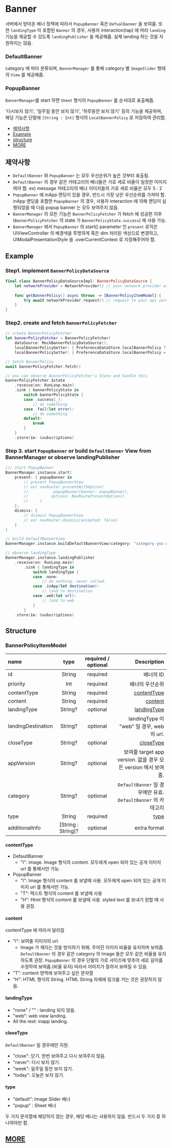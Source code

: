 # Banner

서버에서 받아온 배너 정책에 따라서 `PopupBanner` 혹은 `DefualBanner` 을 보여줌. 
또한 `landingType` 이 포함된 `Banner` 의 경우, 사용자 interaction(tap) 에 따라 `landing` 기능을 제공할 수 있도록 `landingPublisher` 을 제공해줌. 실제 landing 하는 것을 지원하지는 않음.

### DefaultBanner
category 에 따라 분류되며, `BannerManager` 를 통해 category 별 `ImageSlider` 형태의 `View` 를 제공해줌.

### PopupBanner
`BannerManager`를 start 하면 `Sheet` 형식의 `PopupBanner` 를 순서대로 표출해줌. 

'다시보지 않기', '일주일 동안 보지 않기', '하루동안 보지 않기' 등의 기능을 제공하며, 해당 기능은 단말에 `[String : Int]` 형식의 `LocalBannerPolicy` 로 저장하여 관리함. 


- [제약사항](#제약사항)
- [Example](#example)
- [structure](#structure)
- [MORE](#more)

## 제약사항
- `DefaultBanner` 와 `PopupBanner` 는 모두 우선순위가 높은 것부터 표출됨.
- `DefaultBanner` 의 경우 같은 카테고리의 배너들은 가로 세로 비율이 일정한 이미지여야 함.
    ex) message 카테고리의 배너 이미지들의 가로 세로 비율은 모두 5 : 2
- `PopupBanner` 에 inApp 랜딩이 있을 경우, 반드시 가장 낮은 우선순위를 가져야 함. inApp 랜딩을 포함한 `PopupBanner` 의 경우, 사용자 interaction 에 의해 랜딩이 실행되었을 때 다음 popup banner 는 모두 보여주지 않음.
- `BannerManager` 의 모든 기능은 `BannerPolicyFetcher` 가 fetch 에 성공한 이후(`BannerPolicyFetcher` 의 state 가 `BannerPolicyState.success`) 에 사용 가능.
- `BannerManager` 에서 `PopupBanner` 의 start() parameter 인 `present` 로직은 UIViewController 의 배경색을 투명하게 혹은 dim 처리된 색상으로 변경하고, UIModalPresentationStyle 을 .overCurrentContext 로 지정해주어야 함.

## Example
### Step1. implement `BannerPolicyDataSource`

```Swift
final class BannerPolicyDataSourceImpl: BannerPolicyDataSource {
    let networkProvider = NetworkProvider() // your network provider ex) use Alomofire
    
    func getBannerPolicy() async throws -> [BannerPolicyItemModel] {
        try await networkProvider.request() // request to your api server
    }
}

```

### Step2. create and fetch `BannerPolicyFetcher`

``` Swift
// create BannerPolicyFetcher
let bannerPolicyFetcher = BannerPolicyFetcher(
    dataSource: MockBannerPolicyDataSource(),
    localBannerPolicyGetter: { PreferenceDataStore.localBannerPolicy ?? [:] },
    localBannerPolicySetter: { PreferenceDataStore.localBannerPolicy = $0 })

// fetch BannerPolicy
await bannerPolicyFetcher.fetch()

// you can observe BannerPolicyFetcher's State and handle this
bannerPolicyFetcher.$state
    .receive(on: RunLoop.main)
    .sink { bannerPolicyState in
        switch bannerPolicyState {
        case .success(_):
            // do something
        case .fail(let error):
            // do something
        default:
            break
        }
    }
    .store(in: &subscriptions)

```

### Step 3. start `PopupBanner` or build `DefaultBanner` View from BannerManager or observe landingPublisher

```Swift
/// start PopupBanner
BannerManager.instance.start(
    present: { popupBanner in
        // present PopupBannerView
        // ex) navRouter.presentWithOption(
        //          .popupBanner(banner: popupBanner),
        //          options: NavRoutePresentOption()
        //     )
    },
    dismiss: {
        // dismiss PopupBannerView
        // ex) navRouter.dismiss(animated: false) 
    }
)

// build DefaultBannerView
BannerManager.instance.buildDefaultBannerView(category: "category you want")

// observe landingType
BannerManager.instance.landingPublisher
    .receive(on: RunLoop.main)
        .sink { landingType in
            switch landingType {
            case .none:
                // do nothing. never called.
            case .inApp(let destination):
                // land to destination
            case .web(let url):
                // land to web
            }
        }
    .store(in: &subscriptions)

```

## Structure

### BannerPolicyItemModel
| name | type | required / optional | Description |
| :--- | :---:| :-----------------: | ----------: |
| id | String | required | 배너의 ID | 
| priority | Int | required | 배너의 우선순위 |
| contentType | String | required | [contentType](#contenttype) | 
| content | String | required | [content](#content) |
| landingType | String? | optional | [landingType](#landingtype) | 
| landingDestination | String? | optional | landingType 이 "web" 일 경우, web 의 url. |
| closeType | String? | optional | [closeType](#closetype) | 
| appVersion | String? | optional | 보여줄 target app version. 없을 경우 모든 version 에서 보여줌. | 
| category | String? | optional | `DefaultBanner` 일 경우에만 유효. `DefaultBanner` 의 카테고리 | 
| type | String | required | [type](#type) | 
| additionalInfo | [String : String]? | optional | extra format | 

#### contentType
- DefaultBanner
    - "I": image. Image 형식의 content. 모두에게 open 되어 있는 공개 이미지 url 를 통해서만 가능.
- PopupBanner
    - "I": Image 형식의 content 를 보낼때 사용. 모두에게 open 되어 있는 공개 이미지 url 를 통해서만 가능.
    - "T": 텍스트 형식의 content 를 보낼때 사용
    - "H": Html 형식의 content 를 보낼때 사용. styled text 를 보내기 원할 때 사용 권장.

#### content
contentType 에 따라서 달라짐
- "I": 보여줄 이미지의 url.
    - Image 가 깨지는 것을 방지하기 위해. 주어진 이미지 비율을 유지하며 보여줌. `DefaultBanner` 의 경우 같은
    category 의 Image 들은 모두 같은 비율을 유지하도록 권장. `PopupBanner` 의 경우 단말의 가로 사이즈에
    맞추어 세로 길이를 수정하여 보여줌.(비율 유지) 따라서 이미지가 잘려서 보여질 수 있음.
- "T": content 영역에 보여주고 싶은 문자열
- "H": HTML 형식의 String. HTML String 자체에 링크를 거는 것은 권장하지 않음.

#### landingType
- "none" / "" : landing 되지 않음.
- "web": web view landing.
- All the rest: inapp landing.

#### closeType
`DefaultBanner` 일 경우에만 지원.
- "close": 닫기. 한번 보여주고 다시 보여주지 않음.
- "never": 다시 보지 않기.
- "week": 일주일 동안 보지 않기.
- "today": 오늘은 보지 않기.

#### type
- "default": Image Slider 배너
- "popup" : Sheet 배너

두 가지 문자열에 해당하지 않는 경우, 해당 배너는 사용하지 않음. 반드시 두 가지 중 하나여야만 함.


## [MORE](/Documentation/Banner/Home.md)
